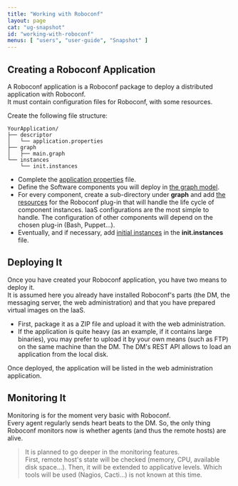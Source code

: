 ```yaml
---
title: "Working with Roboconf"
layout: page
cat: "ug-snapshot"
id: "working-with-roboconf"
menus: [ "users", "user-guide", "Snapshot" ]
---
```


## Creating a Roboconf Application

A Roboconf application is a Roboconf package to deploy a distributed application with Roboconf.  
It must contain configuration files for Roboconf, with some resources.

Create the following file structure:

	YourApplication/
	├── descriptor
	│   └── application.properties
	├── graph
	│   ├── main.graph
	└── instances
    	└── init.instances

+ Complete the [application properties](application-descriptor.html) file.
+ Define the Software components you will deploy in [the graph model](graph-definition.html).
+ For every component, create a sub-directory under **graph** and add [the resources](graph-resources.html)
for the Roboconf plug-in that will handle the life cycle of component instances. IaaS configurations are the
most simple to handle. The configuration of other components will depend on the chosen plug-in (Bash, Puppet...).
+ Eventually, and if necessary, add [initial instances](instances-description.html) in the **init.instances** file.


## Deploying It

Once you have created your Roboconf application, you have two means to deploy it.  
It is assumed here you already have installed Roboconf's parts (the DM, the messaging server, the
web administration) and that you have prepared virtual images on the IaaS.

* First, package it as a ZIP file and upload it with the web administration.
* If the application is quite heavy (as an example, if it contains large binaries), you may prefer
to upload it by your own means (such as FTP) on the same machine than the DM. The DM's REST API
allows to load an application from the local disk.

Once deployed, the application will be listed in the web administration application.


## Monitoring It

Monitoring is for the moment very basic with Roboconf.  
Every agent regularly sends heart beats to the DM. So, the only thing Roboconf monitors now
is whether agents (and thus the remote hosts) are alive.

> It is planned to go deeper in the monitoring features.  
> First, remote host's state will be checked (memory, CPU, available disk space...).
> Then, it will be extended to applicative levels. Which tools will be used (Nagios, Cacti...)
> is not known at this time.
